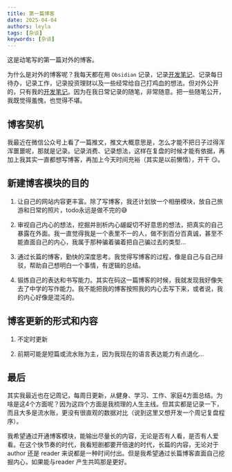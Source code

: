 ```yaml
---
title: 第一篇博客
date: 2025-04-04
authors: leyla
tags: [杂谈]
keywords: [杂谈]
---
```


这是动笔写的第一篇对外的博客。

为什么是对外的博客呢？我每天都在用 `Obsidian` 记录，记录[开发笔记](/docs/note)、记录每日待办，记录工作，记录投资理财以及一些经常给自己打鸡血的想法。但对外公开的，只有我的[开发笔记](/docs/note)。因为在我日常记录的随笔，非常随意。把一些随笔公开，我既觉得羞愧，也觉得不堪。

## 博客契机
我最近在微信公众号上看了一篇推文，推文大概意思是，怎么才能不把日子过得浑浑噩噩呢，那就是记录。记录消费、记录想法，这样在复盘的时候才能有依据，再加上我其实一直都想写博客，再加上今天时间充裕（其实是以前懒惰），开干 😏。


## 新建博客模块的目的
1. 让自己的网站内容更丰富。除了写博客，我还计划放一个相册模块，放自己旅游和日常的照片，todo永远是做不完的😅

2. 审视自己内心的想法，挖掘并剖析内心龌龊切不好意思的想法，把真实的自己暴露在外面。我一直觉得我是一个表里不一的人，做不到百分百真诚，甚至不能直面自己的内心，我属于那种骗着骗着把自己骗过去的类型...

3. 通过长篇的博客，勤快的深度思考。我觉得写博客的过程，像是自己与自己辩驳，帮助自己想明白一个事情，有逻辑的总结。

4. 锻炼自己的表达和书写能力。其实在码这一篇博客的时候，我就发现我好像失去了中学的写作能力。我不能把我的博客按照我的内心去写下来，或者说，我的内心好像是混沌的。


## 博客更新的形式和内容
1. 不定时更新

2. 前期可能是短篇或流水账为主，因为我现在的语言表达能力有点退化...


## 最后
其实我最近也在记周记，每周日更新，从健身、学习、工作、家庭4方面总结。为啥是这4个方面呢？因为这四个方面是我梳理的人生主线。但其实都是记录一下，而且大多是流水账，更没有很直观的数据对比（说到这里又想开发一个周记复盘程序）。

我希望通过开通博客模块，能输出尽量长的内容，无论是否有人看，是否有人爱看。在这个快节奏的时代，我看短剧都要开倍速的时代，长篇的内容，无论对于 author 还是 reader 来说都是一种时间付出。但是我希望通过长篇博客直面自己挖掘内心，如果能与reader 产生共鸣那是更好。

